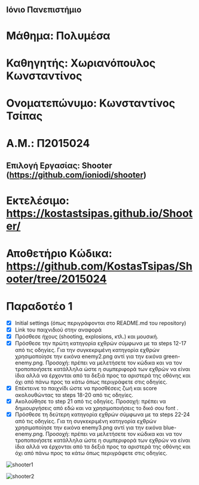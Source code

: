 ## Ιόνιο Πανεπιστήμιο

# Μάθημα: Πολυμέσα
# Καθηγητής: Χωριανόπουλος Κωνσταντίνος
# Ονοματεπώνυμο: Κωνσταντίνος Τσίπας
# Α.Μ.: Π2015024

## Επιλογή Εργασίας: Shooter (https://github.com/ioniodi/shooter)
# Εκτελέσιμο: https://kostastsipas.github.io/Shooter/
# Αποθετήριο Κώδικα: https://github.com/KostasTsipas/Shooter/tree/2015024

# Παραδοτέο 1
- [x] Initial settings (όπως περιγράφονται στο README.md του repository)
- [x] Link του παιχνιδιού στην αναφορά
- [x] Πρόσθεσε ήχους (shooting, explosions, κτλ.) και μουσική.
- [x] Πρόσθεσε την πρώτη κατηγορία εχθρών σύμφωνα με τα steps 12-17 από τις οδηγίες. Για την συγκεκριμένη κατηγορία εχθρών χρησιμοποίησε την εικόνα enemy2.png αντί για την εικόνα green-enemy.png. Προσοχή: πρέπει να μελετήσετε τον κώδικα και να τον τροποποιήσετε κατάλληλα ώστε η συμπεριφορά των εχθρών να είναι ίδια αλλά να έρχονται από τα δεξιά προς τα αριστερά της οθόνης και όχι από πάνω προς τα κάτω όπως περιγράφετε στις οδηγίες.
- [x] Επέκτεινε το παιχνίδι ώστε να προσθέσεις ζωή και score ακολουθώντας τα steps 18-20 από τις οδηγίες.
- [x] Ακολούθησε το step 21 από τις οδηγίες. Προσοχή: πρέπει να δημιουργήσεις από εδώ και να χρησιμοποιήσεις το δικό σου font .
- [x] Πρόσθεσε τη δεύτερη κατηγορία εχθρών σύμφωνα με τα steps 22-24 από τις οδηγίες. Για τη συγκεκριμένη κατηγορία εχθρών χρησιμοποίησε την εικόνα enemy3.png αντί για την εικόνα blue-enemy.png. Προσοχή: πρέπει να μελετήσετε τον κώδικα και να τον τροποποιήσετε κατάλληλα ώστε η συμπεριφορά των εχθρών να είναι ίδια αλλά να έρχονται από τα δεξιά προς τα αριστερά της οθόνης και όχι από πάνω προς τα κάτω όπως περιγράφετε στις οδηγίες.
 
 ![shooter1](https://user-images.githubusercontent.com/22773317/48145078-bf88ad00-e2ba-11e8-9f02-fb2fdd977d89.jpg)
 
 ![shooter2](https://user-images.githubusercontent.com/22773317/48145132-d202e680-e2ba-11e8-8b1c-3edf65c01b99.jpg)
 
